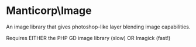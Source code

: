 # Manticorp\Image

An image library that gives photoshop-like layer blending image capabilities.

Requires EITHER the PHP GD image library (slow) OR Imagick (fast!)

